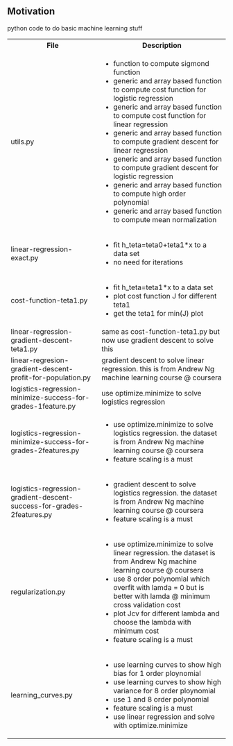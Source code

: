 <h2>Motivation</h2>
python code to do basic machine learning stuff

<table>
  <tr>
    <th>File</th>
    <th>Description</th>
  </tr>
  <tr>
    <td>utils.py</td>
    <td>
    <ul>
    <li>function to compute sigmond function</li>
    <li>generic and array based function to compute cost function for logistic regression</li>
    <li>generic and array based function to compute cost function for linear regression</li>
    <li>generic and array based function to compute gradient descent for linear regression</li>
    <li>generic and array based function to compute gradient descent for logistic regression</li>
    <li>generic and array based function to compute high order polynomial</li>
    <li>generic and array based function to compute mean normalization</li>
    </ul>
    </td>
  </tr>
  <tr>
    <td>linear-regression-exact.py</td>
    <td>
    <ul>
    <li>fit h_teta=teta0+teta1*x to a data set</li>
    <li>no need for iterations</li>
    </ul>
    </td>
  </tr>
  <tr>
    <td>cost-function-teta1.py</td>
    <td>
    <ul>
    <li>fit h_teta=teta1*x to a data set</li>
    <li>plot cost function J for different teta1</li>
    <li>get the teta1 for min(J) plot</li>
    </ul>
    </td>
  </tr>
  <tr>
    <td>linear-regression-gradient-descent-teta1.py</td>
    <td>same as cost-function-teta1.py but now use gradient descent to solve this</td>
  </tr>
  <tr>
    <td>linear-regresion-gradient-descent-profit-for-population.py</td>
    <td>gradient descent to solve linear regression. this is from Andrew Ng machine learning course @ coursera</td>
  </tr>
  <tr>
    <td>logistics-regression-minimize-success-for-grades-1feature.py</td>
    <td>use optimize.minimize to solve logistics regression</td>
  </tr>
  <tr>
    <td>logistics-regression-minimize-success-for-grades-2features.py</td>
    <td>
    <ul>
    <li>use optimize.minimize to solve logistics regression. the dataset is from Andrew Ng machine learning course @ coursera</li>
    <li>feature scaling is a must</li>
    </ul>
    </td>
  </tr>
   <tr>
    <td>logistics-regression-gradient-descent-success-for-grades-2features.py</td>
    <td>
    <ul>
    <li>gradient descent to solve logistics regression. the dataset is from Andrew Ng machine learning course @ coursera</li>
    <li>feature scaling is a must</li>
    </ul>
    </td>
  </tr>
  <tr>
    <td>regularization.py</td>
    <td>
    <ul>
    <li>use optimize.minimize to solve linear regression. the dataset is from Andrew Ng machine learning course @ coursera</li>
    <li>use 8 order polynomial which overfit with lamda = 0 but is better with lamda @ minimum cross validation cost</li>
    <li>plot Jcv for different lambda and choose the lambda with minimum cost</li>
    <li>feature scaling is a must</li>
    </ul>
    </td>
  </tr>
<tr>
    <td>learning_curves.py</td>
    <td>
    <ul>
    <li>use learning curves to show high bias for 1 order ploynomial</li>
    <li>use learning curves to show high variance for 8 order ploynomial</li>
    <li>use 1 and 8 order polynomial</li>
    <li>feature scaling is a must</li>
    <li>use linear regression and solve with optimize.minimize</li>
    </ul>
    </td>
  </tr>

</table>
